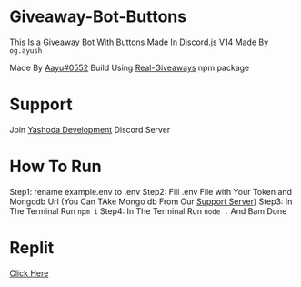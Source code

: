 # Giveaway-Bot-Buttons
This Is a Giveaway Bot With Buttons Made In Discord.js V14
Made By `og.ayush`

Made By [Aayu#0552](https://discord.com/users/1051806381461745664)
Build Using [Real-Giveaways](https://www.npmjs.com/package/real-giveaways) npm package

# Support
Join [Yashoda Development](https://link6090/yashoda) Discord Server

# How To Run
Step1: rename example.env to .env
Step2: Fill .env File with Your Token and Mongodb Url (You Can TAke Mongo db From Our [Support Server](https://link6090/yashoda))
Step3: In The Terminal Run `npm i`
Step4: In The Terminal Run `node .`
And Bam Done

# Replit 
[Click Here](https://replit.com/github/Ayushselfcoder/Giveaway-Bot-Buttons)
